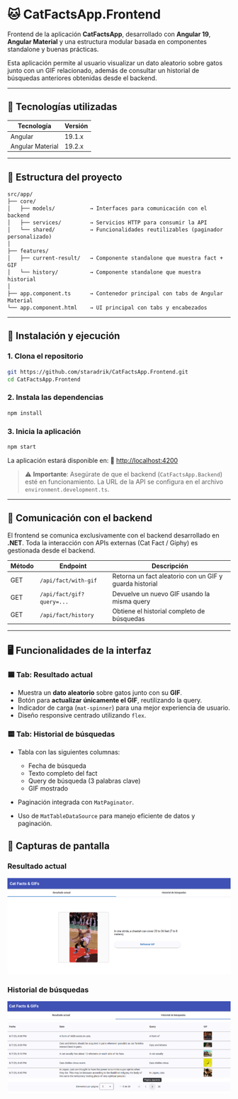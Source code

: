 # 🐱 CatFactsApp.Frontend

Frontend de la aplicación **CatFactsApp**, desarrollado con **Angular 19**, **Angular Material** y una estructura modular basada en componentes standalone y buenas prácticas.

Esta aplicación permite al usuario visualizar un dato aleatorio sobre gatos junto con un GIF relacionado, además de consultar un historial de búsquedas anteriores obtenidas desde el backend.

---

## 🧰 Tecnologías utilizadas

| Tecnología       | Versión |
| ---------------- | ------- |
| Angular          | 19.1.x  |
| Angular Material | 19.2.x  |

---

## 📁 Estructura del proyecto

```text
src/app/
├── core/
│   ├── models/           → Interfaces para comunicación con el backend
│   ├── services/         → Servicios HTTP para consumir la API
│   └── shared/           → Funcionalidades reutilizables (paginador personalizado)
│
├── features/
│   ├── current-result/   → Componente standalone que muestra fact + GIF
│   └── history/          → Componente standalone que muestra historial
│
├── app.component.ts      → Contenedor principal con tabs de Angular Material
└── app.component.html    → UI principal con tabs y encabezados
```

---

## 🚀 Instalación y ejecución

### 1. Clona el repositorio

```bash
git https://github.com/staradrik/CatFactsApp.Frontend.git
cd CatFactsApp.Frontend
```

### 2. Instala las dependencias

```bash
npm install
```

### 3. Inicia la aplicación

```bash
npm start
```

La aplicación estará disponible en:
📍 [http://localhost:4200](http://localhost:4200)

> ⚠️ **Importante**: Asegúrate de que el backend (`CatFactsApp.Backend`) esté en funcionamiento.
> La URL de la API se configura en el archivo `environment.development.ts`.

---

## 🔗 Comunicación con el backend

El frontend se comunica exclusivamente con el backend desarrollado en **.NET**. Toda la interacción con APIs externas (Cat Fact / Giphy) es gestionada desde el backend.

| Método | Endpoint                  | Descripción                                             |
| ------ | ------------------------- | ------------------------------------------------------- |
| GET    | `/api/fact/with-gif`      | Retorna un fact aleatorio con un GIF y guarda historial |
| GET    | `/api/fact/gif?query=...` | Devuelve un nuevo GIF usando la misma query             |
| GET    | `/api/fact/history`       | Obtiene el historial completo de búsquedas              |

---

## 🖥️ Funcionalidades de la interfaz

### 🟦 Tab: Resultado actual

* Muestra un **dato aleatorio** sobre gatos junto con su **GIF**.
* Botón para **actualizar únicamente el GIF**, reutilizando la query.
* Indicador de carga (`mat-spinner`) para una mejor experiencia de usuario.
* Diseño responsive centrado utilizando `flex`.

### 🟨 Tab: Historial de búsquedas

* Tabla con las siguientes columnas:

  * Fecha de búsqueda
  * Texto completo del fact
  * Query de búsqueda (3 palabras clave)
  * GIF mostrado
* Paginación integrada con `MatPaginator`.
* Uso de `MatTableDataSource` para manejo eficiente de datos y paginación.

## 📸 Capturas de pantalla

### Resultado actual

![Resultado actual mostrando fact + GIF](assets/images/resultado-actual.png)

### Historial de búsquedas

![Tabla paginada del historial](assets/images/historial-paginado.png)

